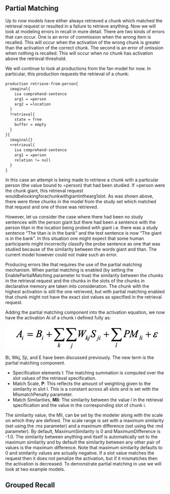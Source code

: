 ## Partial Matching
Up to now models have either always retrieved a chunk which matched the retrieval request or resulted in a failure to retrieve anything. Now we will look at modeling errors in recall in more detail. There are two kinds of errors that can occur. One is an error of commission when the wrong item is recalled. This will occur when the activation of the wrong chunk is greater than the activation of the correct chunk. The second is an error of omission when nothing is recalled. This will occur when no chunk has activation above the retrieval threshold.

We will continue to look at productions from the fan model for now. In particular, this production requests the retrieval of a chunk:
```
production retrieve-from-person{
  imaginal{
    isa comprehend-sentence
    arg1 = =person
    arg2 = =location
  }
  ?retrieval{
    state = free
    buffer = empty
  }
}{
  imaginal{}
  +retrieval{
    isa comprehend-sentence
    arg1 = =person
    relation != null
  }
}
```
In this case an attempt is being made to retrieve a chunk with a particular person (the value bound to =person) that had been studied. If =person were the chunk giant, this retrieval request wouldbelookingforachunkwithgiantinthearg1slot. As was shown above, there were three
chunks in the model from the study set which matched that request and one of those was retrieved.

However, let us consider the case where there had been no study sentences with the person giant but there had been a sentence with the person titan in the location being probed with giant i.e. there was a study sentence “The titan is in the bank” and the test sentence is now “The giant is in the bank”. In this situation one might expect that some human participants might incorrectly classify the probe sentence as one that was studied because of the similarity between the words giant and titan. The current model however could not make such an error.

Producing errors like that requires the use of the partial matching mechanism. When partial matching is enabled (by setting the EnablePartialMatching parameter to true) the similarity between the chunks in the retrieval request and the chunks in the slots of the chunks in declarative memory are taken into consideration. The chunk with the highest activation is still the one retrieved, but with partial matching enabled that chunk might not have the exact slot values as specified in the retrieval request.

Adding the partial matching component into the activation equation, we now have the activation Ai of a chunk i defined fully as:

![full activation](images/fullActivation.png)

Bi, Wkj, Sji, and E have been discussed previously. The new term is the partial matching component.
* Specification elements l: The matching summation is computed over the slot values of the retrieval specification.
* Match Scale, **P**: This reflects the amount of weighting given to the similarity in slot l. This is a constant across all slots and is set with the MismatchPenalty parameter.
* Match Similarities, **Mli**: The similarity between the value l in the retrieval specification and the value in the corresponding slot of chunk i.

The similarity value, the Mli, can be set by the modeler along with the scale on which they are defined. The scale range is set with a maximum similarity (set using the :ms parameter) and a maximum difference (set using the :md parameter). By default, MaximumSimilarity is 0 and MaximumDifference is -1.0. The similarity between anything and itself is automatically set to the maximum similarity and by default the similarity between any other pair of values is the maximum difference.
Note that maximum similarity defaults to 0 and similarity values are actually negative. If a slot value matches the request then it does not penalize the activation, but if it mismatches then the activation is decreased. To demonstrate partial matching in use we will look at two example models.

## Grouped Recall
